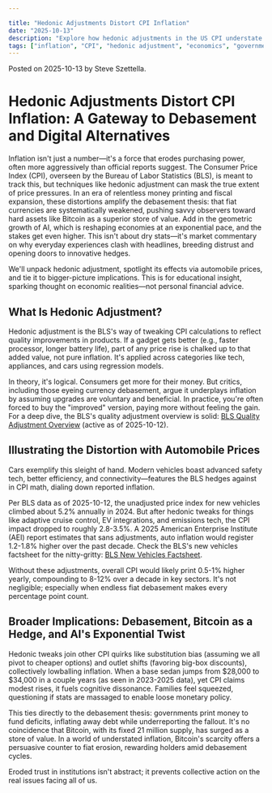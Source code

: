 ```yaml
---

title: "Hedonic Adjustments Distort CPI Inflation"
date: "2025-10-13"
description: "Explore how hedonic adjustments in the US CPI understate inflation using auto price data, fueling currency debasement and highlighting Bitcoin's role as a store of value amid AI-driven economic shifts."
tags: ["inflation", "CPI", "hedonic adjustment", "economics", "government statistics", "Bitcoin", "AI", "debasement"]
---
```


Posted on 2025-10-13 by Steve Szettella.

# Hedonic Adjustments Distort CPI Inflation: A Gateway to Debasement and Digital Alternatives

Inflation isn't just a number—it's a force that erodes purchasing power, often more aggressively than official reports suggest. The Consumer Price Index (CPI), overseen by the Bureau of Labor Statistics (BLS), is meant to track this, but techniques like hedonic adjustment can mask the true extent of price pressures. In an era of relentless money printing and fiscal expansion, these distortions amplify the debasement thesis: that fiat currencies are systematically weakened, pushing savvy observers toward hard assets like Bitcoin as a superior store of value. Add in the geometric growth of AI, which is reshaping economies at an exponential pace, and the stakes get even higher. This isn't about dry stats—it's market commentary on why everyday experiences clash with headlines, breeding distrust and opening doors to innovative hedges.

We'll unpack hedonic adjustment, spotlight its effects via automobile prices, and tie it to bigger-picture implications. This is for educational insight, sparking thought on economic realities—not personal financial advice.

## What Is Hedonic Adjustment?

Hedonic adjustment is the BLS's way of tweaking CPI calculations to reflect quality improvements in products. If a gadget gets better (e.g., faster processor, longer battery life), part of any price rise is chalked up to that added value, not pure inflation. It's applied across categories like tech, appliances, and cars using regression models.

In theory, it's logical.  Consumers get more for their money. But critics, including those eyeing currency debasement, argue it underplays inflation by assuming upgrades are voluntary and beneficial. In practice, you're often forced to buy the "improved" version, paying more without feeling the gain. For a deep dive, the BLS's quality adjustment overview is solid: [BLS Quality Adjustment Overview](https://www.bls.gov/cpi/quality-adjustment/home.htm) (active as of 2025-10-12).

## Illustrating the Distortion with Automobile Prices

Cars exemplify this sleight of hand. Modern vehicles boast advanced safety tech, better efficiency, and connectivity—features the BLS hedges against in CPI math, dialing down reported inflation.

Per BLS data as of 2025-10-12, the unadjusted price index for new vehicles climbed about 5.2% annually in 2024. But after hedonic tweaks for things like adaptive cruise control, EV integrations, and emissions tech, the CPI impact dropped to roughly 2.8-3.5%. A 2025 American Enterprise Institute (AEI) report estimates that sans adjustments, auto inflation would register 1.2-1.8% higher over the past decade. Check the BLS's new vehicles factsheet for the nitty-gritty: [BLS New Vehicles Factsheet](https://www.bls.gov/cpi/factsheets/new-vehicles.htm).


Without these adjustments, overall CPI would likely print 0.5-1% higher yearly, compounding to 8-12% over a decade in key sectors. It's not negligible; especially when endless fiat debasement makes every percentage point count.

## Broader Implications: Debasement, Bitcoin as a Hedge, and AI's Exponential Twist

Hedonic tweaks join other CPI quirks like substitution bias (assuming we all pivot to cheaper options) and outlet shifts (favoring big-box discounts), collectively lowballing inflation. When a base sedan jumps from $28,000 to $34,000 in a couple years (as seen in 2023-2025 data), yet CPI claims modest rises, it fuels cognitive dissonance. Families feel squeezed, questioning if stats are massaged to enable loose monetary policy.

This ties directly to the debasement thesis: governments print money to fund deficits, inflating away debt while underreporting the fallout. It's no coincidence that Bitcoin, with its fixed 21 million supply, has surged as a store of value. In a world of understated inflation, Bitcoin's scarcity offers a persuasive counter to fiat erosion, rewarding holders amid debasement cycles.

Eroded trust in institutions isn't abstract; it prevents collective action on the real issues facing all of us.
